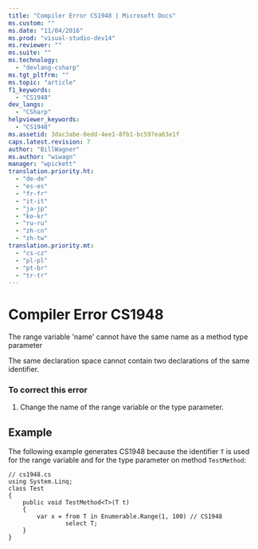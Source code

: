 ```yaml
---
title: "Compiler Error CS1948 | Microsoft Docs"
ms.custom: ""
ms.date: "11/04/2016"
ms.prod: "visual-studio-dev14"
ms.reviewer: ""
ms.suite: ""
ms.technology: 
  - "devlang-csharp"
ms.tgt_pltfrm: ""
ms.topic: "article"
f1_keywords: 
  - "CS1948"
dev_langs: 
  - "CSharp"
helpviewer_keywords: 
  - "CS1948"
ms.assetid: 3dac3abe-0edd-4ee1-8fb1-bc597ea63e1f
caps.latest.revision: 7
author: "BillWagner"
ms.author: "wiwagn"
manager: "wpickett"
translation.priority.ht: 
  - "de-de"
  - "es-es"
  - "fr-fr"
  - "it-it"
  - "ja-jp"
  - "ko-kr"
  - "ru-ru"
  - "zh-cn"
  - "zh-tw"
translation.priority.mt: 
  - "cs-cz"
  - "pl-pl"
  - "pt-br"
  - "tr-tr"
---
```

# Compiler Error CS1948
The range variable 'name' cannot have the same name as a method type parameter  
  
 The same declaration space cannot contain two declarations of the same identifier.  
  
### To correct this error  
  
1.  Change the name of the range variable or the type parameter.  
  
## Example  
 The following example generates CS1948 because the identifier `T` is used for the range variable and for the type parameter on method `TestMethod`:  
  
```  
// cs1948.cs  
using System.Linq;  
class Test  
{  
    public void TestMethod<T>(T t)  
    {  
        var x = from T in Enumerable.Range(1, 100) // CS1948  
                select T;  
    }  
}  
```